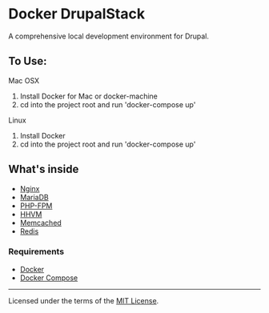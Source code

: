 # Docker DrupalStack

A comprehensive local development environment for Drupal.

To Use:
-------

Mac OSX

1. Install Docker for Mac or docker-machine
2. cd into the project root and run 'docker-compose up'

Linux

1. Install Docker
2. cd into the project root and run 'docker-compose up'

## What's inside

* [Nginx](http://nginx.org/)
* [MariaDB](http://www.mariadb.org/)
* [PHP-FPM](http://php-fpm.org/)
* [HHVM](http://www.hhvm.com/)
* [Memcached](http://memcached.org/)
* [Redis](http://redis.io/)

### Requirements

* [Docker](https://docker.com/)
* [Docker Compose](http://docs.docker.com/compose/)


---
Licensed under the terms of the [MIT License](LICENSE.md).
